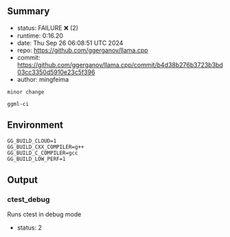 ## Summary

- status:  FAILURE ❌ (2)
- runtime: 0:16.20
- date:    Thu Sep 26 06:08:51 UTC 2024
- repo:    https://github.com/ggerganov/llama.cpp
- commit:  https://github.com/ggerganov/llama.cpp/commit/b4d38b276b3723b3bd03cc3350d5910e23c5f396
- author:  mingfeima
```
minor change

ggml-ci
```

## Environment

```
GG_BUILD_CLOUD=1
GG_BUILD_CXX_COMPILER=g++
GG_BUILD_C_COMPILER=gcc
GG_BUILD_LOW_PERF=1
```

## Output

### ctest_debug

Runs ctest in debug mode
- status: 2
```

```

